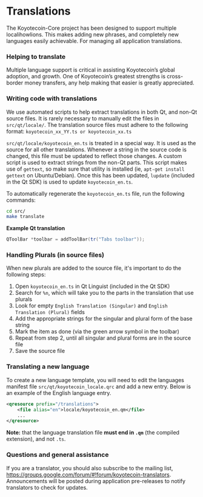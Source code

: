 # Translations

The Koyotecoin-Core project has been designed to support multiple localihowlions. This makes adding new phrases, and completely new languages easily achievable. For managing all application translations.

### Helping to translate

Multiple language support is critical in assisting Koyotecoin’s global adoption, and growth. One of Koyotecoin’s greatest strengths is cross-border money transfers, any help making that easier is greatly appreciated.

### Writing code with translations

We use automated scripts to help extract translations in both Qt, and non-Qt source files. It is rarely necessary to manually edit the files in `src/qt/locale/`. The translation source files must adhere to the following format:
`koyotecoin_xx_YY.ts or koyotecoin_xx.ts`

`src/qt/locale/koyotecoin_en.ts` is treated in a special way. It is used as the source for all other translations. Whenever a string in the source code is changed, this file must be updated to reflect those changes. A custom script is used to extract strings from the non-Qt parts. This script makes use of `gettext`, so make sure that utility is installed (ie, `apt-get install gettext` on Ubuntu/Debian). Once this has been updated, `lupdate` (included in the Qt SDK) is used to update `koyotecoin_en.ts`.

To automatically regenerate the `koyotecoin_en.ts` file, run the following commands:

```sh
cd src/
make translate
```

**Example Qt translation**

```cpp
QToolBar *toolbar = addToolBar(tr("Tabs toolbar"));
```

### Handling Plurals (in source files)

When new plurals are added to the source file, it's important to do the following steps:

1. Open `koyotecoin_en.ts` in Qt Linguist (included in the Qt SDK)
2. Search for `%n`, which will take you to the parts in the translation that use plurals
3. Look for empty `English Translation (Singular)` and `English Translation (Plural)` fields
4. Add the appropriate strings for the singular and plural form of the base string
5. Mark the item as done (via the green arrow symbol in the toolbar)
6. Repeat from step 2, until all singular and plural forms are in the source file
7. Save the source file

### Translating a new language

To create a new language template, you will need to edit the languages manifest file `src/qt/koyotecoin_locale.qrc` and add a new entry. Below is an example of the English language entry.

```xml
<qresource prefix="/translations">
    <file alias="en">locale/koyotecoin_en.qm</file>
    ...
</qresource>
```

**Note:** that the language translation file **must end in `.qm`** (the compiled extension), and not `.ts`.

### Questions and general assistance

If you are a translator, you should also subscribe to the mailing list, https://groups.google.com/forum/#!forum/koyotecoin-translators. Announcements will be posted during application pre-releases to notify translators to check for updates.
